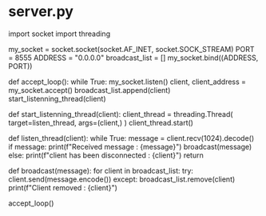 # server.py
import socket
import threading

my_socket = socket.socket(socket.AF_INET, socket.SOCK_STREAM)
PORT = 8555
ADDRESS = "0.0.0.0"
broadcast_list = []
my_socket.bind((ADDRESS, PORT))


def accept_loop():
    while True:
        my_socket.listen()
        client, client_address = my_socket.accept()
        broadcast_list.append(client)
        start_listenning_thread(client)


def start_listenning_thread(client):
    client_thread = threading.Thread(
        target=listen_thread,
        args=(client,)
    )
    client_thread.start()


def listen_thread(client):
    while True:
        message = client.recv(1024).decode()
        if message:
            print(f"Received message : {message}")
            broadcast(message)
        else:
            print(f"client has been disconnected : {client}")
            return


def broadcast(message):
    for client in broadcast_list:
        try:
            client.send(message.encode())
        except:
            broadcast_list.remove(client)
            print(f"Client removed : {client}")


accept_loop()
